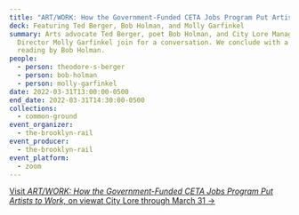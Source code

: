 ```yaml
---
title: "ART/WORK: How the Government-Funded CETA Jobs Program Put Artists to Work"
deck: Featuring Ted Berger, Bob Holman, and Molly Garfinkel
summary: Arts advocate Ted Berger, poet Bob Holman, and City Lore Managing
  Director Molly Garfinkel join for a conversation. We conclude with a poetry
  reading by Bob Holman.
people:
  - person: theodore-s-berger
  - person: bob-holman
  - person: molly-garfinkel
date: 2022-03-31T13:00:00-0500
end_date: 2022-03-31T14:30:00-0500
collections:
  - common-ground
event_organizer:
  - the-brooklyn-rail
event_producer:
  - the-brooklyn-rail
event_platform:
  - zoom
---
```

[Visit *ART/WORK: How the Government-Funded CETA Jobs Program Put Artists to Work,* on viewat City Lore through March 31 →](https://citylore.org/events/art-work-how-the-government-funded-ceta-jobs-program-put-artists-to-work/)